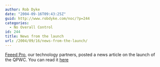 ```yaml
---
author: Rob Dyke
date: "2004-09-16T09:43:25Z"
guid: http://www.robdyke.com/noc/?p=244
categories:
  - No Overall Control
id: 244
title: News from the launch
url: /2004/09/16/news-from-the-launch/
---
```

[Feeed Pro](http://www.feeedpro.net/), our technology partners, posted a news article on the launch of the QPWC. You can read it [here](http://www.feeedpro.net/index.php?name=News&file=article&sid=2)